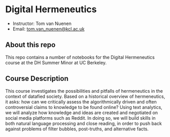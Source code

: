 # Digital Hermeneutics 

 - Instructor: Tom van Nuenen
 - Email: tom.van_nuenen@kcl.ac.uk

## About this repo

This repo contains a number of notebooks for the Digital Hermeneutics course at the DH Summer Minor at UC Berkeley.


## Course Description

This course investigates the possibilities and pitfalls of hermeneutics in the context of datafied society. Based on a historical overview of hermeneutics, it asks: how can we critically assess the algorithmically driven and often controversial claims to knowledge to be found online? Using text analytics, we will analyze how knowledge and ideas are created and negotiated on social media platforms such as Reddit. In doing so, we will build skills in both natural language processing and close reading, in order to push back against problems of filter bubbles, post-truths, and alternative facts. 

 

